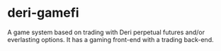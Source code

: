 # deri-gamefi
A game system based on trading with Deri perpetual futures and/or everlasting options. 
It has a gaming front-end with a trading back-end.
